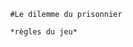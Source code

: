                                    #Le dilemme du prisonnier
                                   
                                   *règles du jeu*
                                 
                                  
                                 
